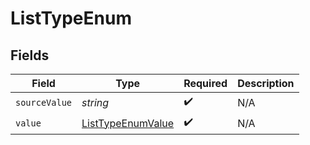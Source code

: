 # ListTypeEnum


## Fields

| Field                                                         | Type                                                          | Required                                                      | Description                                                   |
| ------------------------------------------------------------- | ------------------------------------------------------------- | ------------------------------------------------------------- | ------------------------------------------------------------- |
| `sourceValue`                                                 | *string*                                                      | :heavy_check_mark:                                            | N/A                                                           |
| `value`                                                       | [ListTypeEnumValue](../../models/shared/listtypeenumvalue.md) | :heavy_check_mark:                                            | N/A                                                           |
